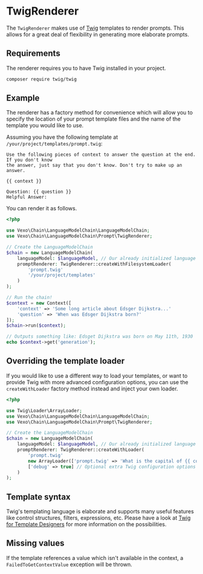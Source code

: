 # TwigRenderer

The `TwigRenderer` makes use of [Twig](https://twig.symfony.com/) templates to render prompts. This allows for a great deal of flexibility in generating more elaborate prompts.

## Requirements

The renderer requires you to have Twig installed in your project.

```bash
composer require twig/twig
```

## Example

The renderer has a factory method for convenience which will allow you to specify the location of your prompt template files and the name of the template you would like to use.

Assuming you have the following template at `/your/project/templates/prompt.twig`:

```twig
Use the following pieces of context to answer the question at the end. If you don't know
the answer, just say that you don't know. Don't try to make up an answer.

{{ context }}

Question: {{ question }}
Helpful Answer:
```

You can render it as follows.

```php
<?php

use Vexo\Chain\LanguageModelChain\LanguageModelChain;
use Vexo\Chain\LanguageModelChain\Prompt\TwigRenderer;

// Create the LanguageModelChain
$chain = new LanguageModelChain(
    languageModel: $languageModel, // Our already initialized language model
    promptRenderer: TwigRenderer::createWithFilesystemLoader(
        'prompt.twig'
        '/your/project/templates'
    )
);

// Run the chain!
$context = new Context([
    'context' => 'Some long article about Edsger Dijkstra...'
    'question' => 'When was Edsger Dijkstra born?'
]);
$chain->run($context);

// Outputs something like: Edsget Dijkstra was born on May 11th, 1930
echo $context->get('generation');
```

## Overriding the template loader

If you would like to use a different way to load your templates, or want to provide Twig with more advanced configuration options, you can use the `createWithLoader` factory method instead and inject your own loader.

```php
<?php

use Twig\Loader\ArrayLoader;
use Vexo\Chain\LanguageModelChain\LanguageModelChain;
use Vexo\Chain\LanguageModelChain\Prompt\TwigRenderer;

// Create the LanguageModelChain
$chain = new LanguageModelChain(
    languageModel: $languageModel, // Our already initialized language model
    promptRenderer: TwigRenderer::createWithLoader(
        'prompt.twig'
        new ArrayLoader(['prompt.twig' => 'What is the capital of {{ country }}?']),
        ['debug' => true] // Optional extra Twig configuration options
    )
);

```

## Template syntax

Twig's templating language is elaborate and supports many useful features like control structures, filters, expressions, etc. Please have a look at [Twig for Template Designers](https://twig.symfony.com/doc/3.x/templates.html) for more information on the possibilities.

## Missing values

If the template references a value which isn't available in the context, a `FailedToGetContextValue` exception will be thrown.
